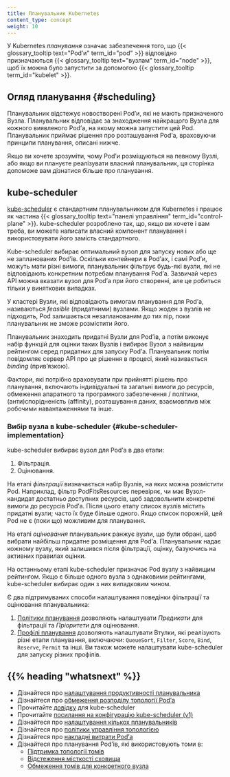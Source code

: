 ```yaml
---
title: Планувальник Kubernetes
content_type: concept
weight: 10
---
```


<!-- overview -->

У Kubernetes _планування_ означає забезпечення того, що {{< glossary_tooltip text="Podʼи" term_id="pod" >}} відповідно призначаються {{< glossary_tooltip text="вузлам" term_id="node" >}}, щоб їх можна було запустити за допомогою {{< glossary_tooltip term_id="kubelet" >}}.

<!-- body -->

## Огляд планування {#scheduling}

Планувальник відстежує новостворені Podʼи, які не мають призначеного Вузла. Планувальник відповідає за знаходження найкращого Вузла для кожного виявленого Podʼа, на якому можна запустити цей Pod. Планувальник приймає рішення про розташування Podʼа, враховуючи принципи планування, описані нижче.

Якщо ви хочете зрозуміти, чому Podʼи розміщуються на певному Вузлі, або якщо ви плануєте реалізувати власний планувальник, ця сторінка допоможе вам дізнатися більше про планування.

## kube-scheduler

[kube-scheduler](/docs/reference/command-line-tools-reference/kube-scheduler/) є стандартним планувальником для Kubernetes і працює як частина {{< glossary_tooltip text="панелі управління" term_id="control-plane" >}}. kube-scheduler розроблено так, що, якщо ви хочете і вам треба, ви можете написати власний компонент планування і використовувати його замість стандартного.

Kube-scheduler вибирає оптимальний вузол для запуску нових або ще не запланованих Podʼів. Оскільки контейнери в Podʼах, і самі Podʼи, можуть мати різні вимоги, планувальник фільтрує будь-які вузли, які не відповідають конкретним потребам планування Podʼа. Зазвичай через API можна вказати вузол для Podʼа при його створенні, але це робиться тільки у виняткових випадках.

У кластері Вузли, які відповідають вимогам планування для Podʼа, називаються _feasible_ (придатними) вузлами. Якщо жоден з вузлів не підходить, Pod залишається незапланованим до тих пір, поки планувальник не зможе розмістити його.

Планувальник знаходить придатні Вузли для Podʼів, а потім виконує набір функцій для оцінки таких Вузлів і вибирає Вузол з найвищим рейтингом серед придатних для запуску Podʼа. Планувальник потім повідомляє сервер API про це рішення в процесі, який називається _binding_ (привʼязкою).

Фактори, які потрібно враховувати при прийнятті рішень про планування, включають індивідуальні та загальні вимоги до ресурсів, обмеження апаратного та програмного забезпечення / політики, (анти)спорідненість (affinity), розташування даних, взаємовплив між робочими навантаженнями та інше.

### Вибір вузла в kube-scheduler {#kube-scheduler-implementation}

kube-scheduler вибирає вузол для Podʼа в два етапи:

1. Фільтрація.
1. Оцінювання.

На етапі _фільтрації_ визначається набір Вузлів, на яких можна розмістити Pod. Наприклад, фільтр PodFitsResources перевіряє, чи має Вузол-кандидат достатньо доступних ресурсів, щоб задовольнити конкретні вимоги до ресурсів Podʼа. Після цього етапу список вузлів містить придатні вузли; часто їх буде більше одного. Якщо список порожній, цей Pod не є (поки що) можливим для планування.

На етапі _оцінювання_ планувальник ранжує вузли, що були обрані, щоб вибрати найбільш придатне розміщення для Podʼа. Планувальник надає кожному вузлу, який залишився після фільтрації, оцінку, базуючись на активних правилах оцінки.

На останньому етапі kube-scheduler призначає Pod вузлу з найвищим рейтингом. Якщо є більше одного вузла з однаковими рейтингами, kube-scheduler вибирає один з них випадковим чином.

Є два підтримуваних способи налаштування поведінки фільтрації та оцінювання планувальника:

1. [Політики планування](/docs/reference/scheduling/policies) дозволяють налаштувати _Предикати_ для фільтрації та _Пріоритети_ для оцінювання.
2. [Профілі планування](/docs/reference/scheduling/config/#profiles) дозволяють налаштувати Втулки, які реалізують різні етапи планування, включаючи: `QueueSort`, `Filter`, `Score`, `Bind`, `Reserve`, `Permit` та інші. Ви також можете налаштувати kube-scheduler для запуску різних профілів.

## {{% heading "whatsnext" %}}

* Дізнайтеся про [налаштування продуктивності планувальника](/docs/concepts/scheduling-eviction/scheduler-perf-tuning/)
* Дізнайтеся про [обмеження розподілу топології Podʼа](/docs/concepts/scheduling-eviction/topology-spread-constraints/)
* Прочитайте [довідку](/docs/reference/command-line-tools-reference/kube-scheduler/) для kube-scheduler
* Прочитайте [посилання на конфігурацію kube-scheduler (v1)](/docs/reference/config-api/kube-scheduler-config.v1/)
* Дізнайтеся про [налаштування кількох планувальників](/docs/tasks/extend-kubernetes/configure-multiple-schedulers/)
* Дізнайтеся про [політики управління топологією](/docs/tasks/administer-cluster/topology-manager/)
* Дізнайтеся про [накладні витрати Podʼа](/docs/concepts/scheduling-eviction/pod-overhead/)
* Дізнайтеся про планування Podʼів, які використовують томи в:
  * [Підтримка топології томів](/docs/concepts/storage/storage-classes/#volume-binding-mode)
  * [Відстеження місткості сховища](/docs/concepts/storage/storage-capacity/)
  * [Обмеження томів для конкретного вузла](/docs/concepts/storage/storage-limits/)
